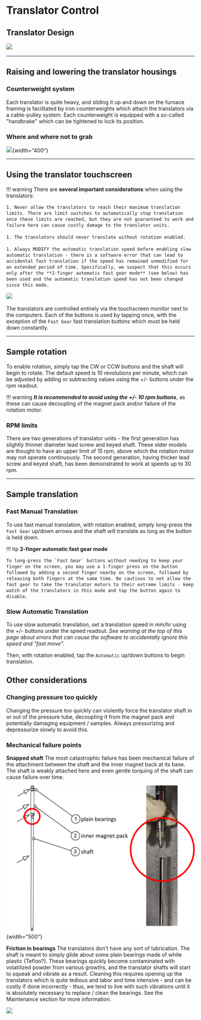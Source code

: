 # Translator Control

## Translator Design



![](translatorlabeled.png)

---

## Raising and lowering the translator housings

### Counterweight system

Each translator is quite heavy, and sliding it up and down on the furnace framing is facilitated by iron counterweights which attach the translators via a cable-pulley system. Each counterweight is equipped with a so-called "handbrake" which can be tightened to lock its position.

### Where and where not to grab

![](wheretotouch.png){width="400"}


---


## Using the translator touchscreen

!!! warning
    There are **several important considerations** when using the translators:

    1. Never allow the translators to reach their maximum translation limits. There are limit switches to automatically stop translation once these limits are reached, but they are not guaranteed to work and failure here can cause costly damage to the translator units.

    1. The translators should never translate without rotation enabled.

    1. Always MODIFY the automatic translation speed before enabling slow automatic translation - there is a software error that can lead to accidental fast translation if the speed has remained unmodified for an extended period of time. Specifically, we suspect that this occurs only after the **2-finger automatic fast gear mode** (see below) has been used and the automatic translation speed has not been changed since this mode.

![](translatortouchscreen.png)

The translators are controlled entirely via the touchscreen monitor next to the computers. Each of the buttons is used by tapping once, with the exception of the `Fast Gear` fast translation buttons which must be held down constantly.

---

## Sample rotation

To enable rotation, simply tap the CW or CCW buttons and the shaft will begin to rotate. The default speed is 10 revolutions per minute, which can be adjusted by adding or subtracting values using the +/- buttons under the rpm readout. 

!!! warning
    ***It is recommended to avoid using the +/- 10 rpm buttons***, as these can cause decoupling of the magnet pack and/or failure of the rotation motor.


### RPM limits

There are two generations of translator units - the first generation has slightly thinner diameter lead screw and keyed shaft. These older models are thought to have an upper limit of 15 rpm, above which the rotation motor may not operate continuously. The second generation, having thicker lead screw and keyed shaft, has been demonstrated to work at speeds up to 30 rpm.

--- 

## Sample translation

### Fast Manual Translation

To use fast manual translation, with rotation enabled, simply long-press the `Fast Gear` up/down arrows and the shaft will translate as long as the button is held down.

!!! tip
    **2-finger automatic fast gear mode**

    To long-press the `Fast Gear` buttons without needing to keep your finger on the screen, you may use a 1-finger press on the button followed by adding a second finger nearby on the screen, followed by releasing both fingers at the same time. Be cautious to not allow the fast gear to take the translator motors to their extreme limits - keep watch of the translators in this mode and tap the button again to disable.

### Slow Automatic Translation

To use slow automatic translation, set a translation speed in mm/hr using the +/- buttons under the speed readout. *See warning at the top of this page about errors that can cause the software to accidentally ignore this speed and "fast move".*

Then, with rotation enabled, tap the `Automatic` up/down buttons to begin translation.


## Other considerations
    
### Changing pressure too quickly

Changing the pressure too quickly can violently force the translator shaft in or out of the pressure tube, decoupling it from the magnet pack and potentially damaging equipment / samples. Always pressurizing and depressurize slowly to avoid this.

### Mechanical failure points


**Snapped shaft**
The most catastrophic failure has been mechanical failure of the attachment between the shaft and the inner magnet back at its base. The shaft is weakly attached here and even gentle torquing of the shaft can cause failure over time.

![](brokenshaft.png){width="500"}


**Friction in bearings**
The translators don't have any sort of lubrication. The shaft is meant to simply glide about some plain bearings made of white plastic (Teflon?). These bearings quickly become contaminated with volatilized powder from various growths, and the translator shafts will start to squeak and vibrate as a result. Cleaning this requires opening up the translators which is quite tedious and labor and time intensive - and can be costly if done incorrectly - thus, we tend to live with such vibrations until it is absolutely necessary to replace / clean the bearings. See the Maintenance section for more information.

![](bearings.png)


